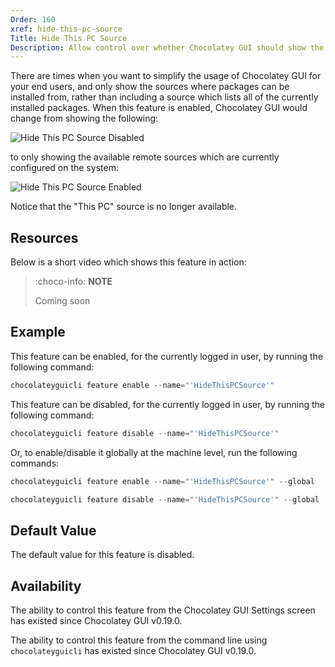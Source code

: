 ```yaml
---
Order: 160
xref: hide-this-pc-source
Title: Hide This PC Source
Description: Allow control over whether Chocolatey GUI should show the local This PC source or not
---
```


There are times when you want to simplify the usage of Chocolatey GUI for your end users, and only show the sources where packages can be installed from, rather than including a source which lists all of the currently installed packages.  When this feature is enabled, Chocolatey GUI would change from showing the following:

![Hide This PC Source Disabled](/assets/images/chocolatey-gui/feature_hide_this_pc_source_disabled.png "Hide This PC Source Disabled")

to only showing the available remote sources which are currently configured on the system:

![Hide This PC Source Enabled](/assets/images/chocolatey-gui/feature_hide_this_pc_source_enabled.png "Hide This PC Source Enabled")

Notice that the "This PC" source is no longer available.

<?! Include "../../../../../shared/require-chocolatey-gui-licensed-extension-note.txt" /?>

<?! Include "../../../../../shared/restart-required-warning.txt" /?>

<?! Include "../../../../../shared/hiding-sources.txt" /?>

## Resources

Below is a short video which shows this feature in action:

> :choco-info: **NOTE**
>
> Coming soon

## Example

This feature can be enabled, for the currently logged in user, by running the following command:

```powershell
chocolateyguicli feature enable --name="'HideThisPCSource'"
```

This feature can be disabled, for the currently logged in user, by running the following command:

```powershell
chocolateyguicli feature disable --name="'HideThisPCSource'"
```

Or, to enable/disable it globally at the machine level, run the following commands:

```powershell
chocolateyguicli feature enable --name="'HideThisPCSource'" --global

chocolateyguicli feature disable --name="'HideThisPCSource'" --global
```

## Default Value

The default value for this feature is disabled.

## Availability

The ability to control this feature from the Chocolatey GUI Settings screen has existed since Chocolatey GUI v0.19.0.

The ability to control this feature from the command line using `chocolateyguicli` has existed since Chocolatey GUI v0.19.0.